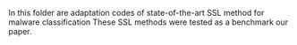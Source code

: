 In this folder are adaptation codes of state-of-the-art SSL method for malware classification
These SSL methods were tested as a benchmark our paper.
